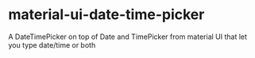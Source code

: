 # material-ui-date-time-picker
A DateTimePicker on top of Date and TimePicker from material UI that let you type date/time or both
